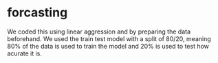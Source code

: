 # forcasting
We coded this using linear aggression  and by preparing the data beforehand. We used the train test model with a split of 80/20, meaning 80% of the data is used to train the model and 20% is used to test how acurate it is.
